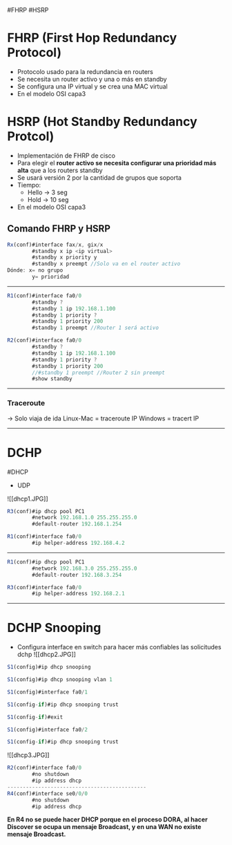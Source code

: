 
#FHRP #HSRP
# FHRP (First Hop Redundancy Protocol)
- Protocolo usado para la redundancia en routers
- Se necesita un router activo y una o más en standby
- Se configura una IP virtual y se crea una MAC virtual
- En el modelo OSI capa3
# HSRP (Hot Standby Redundancy Protcol)
- Implementación de FHRP de cisco
- Para elegir el **router activo se necesita configurar una prioridad más alta** que a los routers standby
- Se usará versión 2 por la cantidad de grupos que soporta
- Tiempo: 
	- Hello -> 3 seg
	- Hold -> 10 seg
- En el modelo OSI capa3
## Comando FHRP y HSRP
``` js
Rx(conf)#interface fax/x, gix/x
		#standby x ip <ip virtual>
		#standby x priority y
		#standby x preempt //Solo va en el router activo
Dónde: x= no grupo
		y= prioridad
```

---
``` js
R1(conf)#interface fa0/0
		#standby ? 
		#standby 1 ip 192.168.1.100
		#standby 1 priority ?
		#standby 1 priority 200
		#standby 1 preempt //Router 1 será activo

R2(conf)#interface fa0/0
		#standby ? 
		#standby 1 ip 192.168.1.100
		#standby 1 priority ?
		#standby 1 priority 200
		//#standby 1 preempt //Router 2 sin preempt
		#show standby
```

---
### Traceroute
-> Solo viaja de ida
Linux-Mac = traceroute IP
Windows = tracert IP

---
# DCHP
#DHCP
- UDP 

![[dhcp1.JPG]]

``` js
R3(conf)#ip dhcp pool PC1
		#network 192.168.1.0 255.255.255.0
		#default-router 192.168.1.254

R1(conf)#interface fa0/0
		#ip helper-address 192.168.4.2
```
---
``` js
R1(conf)#ip dhcp pool PC1
		#network 192.168.3.0 255.255.255.0
		#default-router 192.168.3.254

R3(conf)#interface fa0/0
		#ip helper-address 192.168.2.1
```

---
# DCHP Snooping
- Configura interface en switch para hacer más confiables las solicitudes dchp
![[dhcp2.JPG]]

``` js
S1(config)#ip dhcp snooping

S1(config)#ip dhcp snooping vlan 1

S1(config)#interface fa0/1

S1(config-if)#ip dhcp snooping trust

S1(config-if)#exit

S1(config)#interface fa0/2

S1(config-if)#ip dhcp snooping trust
```

![[dhcp3.JPG]]
``` js
R2(conf)#interface fa0/0
		#no shutdown
		#ip address dhcp
---------------------------------------------
R4(conf)#interface se0/0/0
		#no shutdown
		#ip address dhcp
```

**En R4 no se puede hacer DHCP porque en el proceso DORA, al hacer Discover se ocupa un mensaje Broadcast, y en una WAN no existe mensaje Broadcast.**
